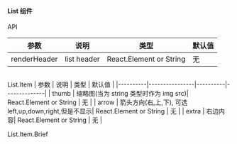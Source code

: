 #### List 组件

API

| 参数         | 说明        | 类型                    | 默认值 |
| ------------ | ----------- | ----------------------- | ------ |
| renderHeader | list header | React.Element or String | 无     |

##

List.Item
| 参数 | 说明 | 类型 | 默认值 |
|----------|----------------|----------|--------------|
| thumb | 缩略图(当为 string 类型时作为 img src)| React.Element or String | 无 |
| arrow | 箭头方向(右,上,下), 可选 left,up,down,right,但是不显示| React.Element or String | 无 |
| extra | 右边内容| React.Element or String | 无 |

List.Item.Brief